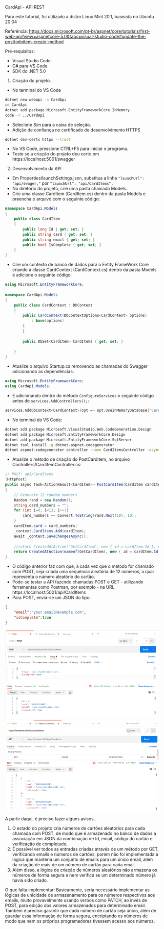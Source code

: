 CardApi - API REST

Para este tutorial, foi utilizado a distro Linux Mint 20.1, baseada no Ubuntu 20.04

Referência: https://docs.microsoft.com/pt-br/aspnet/core/tutorials/first-web-api?view=aspnetcore-5.0&tabs=visual-studio-code#update-the-posttodoitem-create-method

Pré-requisitos:
 - Visual Studio Code
 - C# para VS Code
 - SDK do .NET 5.0

1. Criação do projeto.
 - No terminal do VS Code
```bash
dotnet new webapi -o CardApi
cd CardApi
dotnet add package Microsoft.EntityFrameworkCore.InMemory
code -r ../CardApi
```
 - Selecione *Sim* para a caixa de seleção.
 - Adição de confiança no certificado de desenvolvimento HTTPS
```bash
dotnet dev-certs https --trust
```
 - No VS Code, pressione CTRL+F5 para iniciar o programa.
 - Teste se a criação do projeto deu certo em https://localhost:5001/swagger

2. Desenvolvimento da API
 - Em Properties/launchSettings.json, substitua a linha `"launchUrl": "api/swager,"` por `"launchUrl": "api/CardItems",`
 - No diretório do projeto, crie uma pasta chamada Models.
 - Crie uma classe CardItem (CardItem.cs) dentro da pasta Models e preencha o arquivo com o seguinte código:
```C#
namespace CardApi.Models
{
    public class CardItem
    {
        public long Id { get; set; }
        public string card { get; set; }
        public string email { get; set; }
        public bool IsComplete { get; set; }
    }
}
```
 - Crie um contexto de banco de dados para o Entity FrameWork Core criando a classe CardContext (CardContext.cs) dentro da pasta Models e adicione o seguinte código:
```C#
using Microsoft.EntityFrameworkCore;

namespace CardApi.Models
{
    public class CardContext : DbContext
    {
        public CardContext(DbContextOptions<CardContext> options)
            : base(options)
        {
        }

        public DbSet<CardItem> CardItems { get; set; }

    }
}
```
 - Atualize o arquivo Startup.cs removendo as chamadas do Swagger adicionando as dependências:
```C#
using Microsoft.EntityFrameworkCore;
using CardApi.Models;
```
 - E adicionando dentro do método `ConfigureServices` o seguinte código antes de `services.AddControllers();`:
```bash
services.AddDbContext<CardContext>(opt => opt.UseInMemoryDatabase("CardList"));
```
 - No terminal do VS Code:
```bash
dotnet add package Microsoft.VisualStudio.Web.CodeGeneration.Design
dotnet add package Microsoft.EntityFrameworkCore.Design
dotnet add package Microsoft.EntityFrameworkCore.SqlServer
dotnet tool install -g dotnet-aspnet-codegenerator
dotnet aspnet-codegenerator controller -name CardItemsController -async -api -m CardItem -dc CardContext -outDir Controllers
```
 - Atualize o método de criação do PostCardItem, no arquivo Controllers/CardItemController.cs:
```C#
// POST: api/CardItems
[HttpPost]
public async Task<ActionResult<CardItem>> PostCardItem(CardItem cardItem)
{
    // Generate 12 random numbers
    Random rand = new Random();
    string card_numbers = "";
    for (int i=0; i<12; i++){
        card_numbers += Convert.ToString(rand.Next(10), 10);
    }
    cardItem.card = card_numbers;
    _context.CardItems.Add(cardItem);
    await _context.SaveChangesAsync();

    //return CreatedAtAction("GetCardItem", new { id = cardItem.Id }, cardItem);
    return CreatedAtAction(nameof(GetCardItem), new { id = cardItem.Id }, cardItem);
}
```
 - O código anterior faz com que, a cada vez que o método for chamado com POST, seja criada uma sequência aleatória de 12 números, a qual representa o número aleatório do cartão.
 - Pode-se testar a API fazendo chamadas POST e GET - utilizando ferramentas como Postman, por exemplo - na URL https://localhost:5001/api/CardItems
 - Para POST, envia-se um JSON do tipo:
```JSON
{
    "email":"your.email@example.com",
    "isComplete":true
}
```
![POST](../post.png)
![GET](../get.png)

A partir daqui, é preciso fazer alguns avisos.
 1. O estado do projeto cria números de cartões aleatórios para cada chamada com POST, de modo que é armazenado no banco de dados a associação em JSON da combinação de Id, email, código do cartão e verificação de completude.
 2. É possível ver todos as entradas criadas através de um método por GET, verificando emails e números de cartões, porém não foi implementada a lógica que manteria um conjunto de emails para um único email, além da criação de mais de um número de cartão para cada email.
 3. Além disso, a lógica de criação de números aleatórios não armazena os números de forma segura e nem verifica se um determinado número já havia sido criado.

O que falta implementar:
Basicamente, seria necessário implementar as lógicas de unicidade de armazenamento para os números respectivos aos emails, muito provavelmente usando verbos como PATCH, ao invés de POST, para edição dos valores armazenados para determinado email.
Também é preciso garantir que cada número de cartão seja único, além de guardar essa informação de forma segura, encriptando os números de modo que nem os próprios programadores tivessem acesso aos números.
